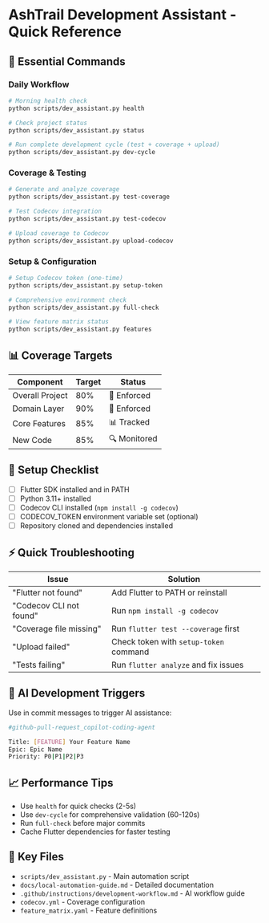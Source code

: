 # AshTrail Development Assistant - Quick Reference

## 🚀 Essential Commands

### Daily Workflow
```bash
# Morning health check
python scripts/dev_assistant.py health

# Check project status
python scripts/dev_assistant.py status

# Run complete development cycle (test + coverage + upload)
python scripts/dev_assistant.py dev-cycle
```

### Coverage & Testing
```bash
# Generate and analyze coverage
python scripts/dev_assistant.py test-coverage

# Test Codecov integration
python scripts/dev_assistant.py test-codecov

# Upload coverage to Codecov
python scripts/dev_assistant.py upload-codecov
```

### Setup & Configuration
```bash
# Setup Codecov token (one-time)
python scripts/dev_assistant.py setup-token

# Comprehensive environment check
python scripts/dev_assistant.py full-check

# View feature matrix status
python scripts/dev_assistant.py features
```

## 📊 Coverage Targets

| Component | Target | Status |
|-----------|--------|--------|
| Overall Project | 80% | 🎯 Enforced |
| Domain Layer | 90% | 🎯 Enforced |
| Core Features | 85% | 📊 Tracked |
| New Code | 85% | 🔍 Monitored |

## 🔧 Setup Checklist

- [ ] Flutter SDK installed and in PATH
- [ ] Python 3.11+ installed
- [ ] Codecov CLI installed (`npm install -g codecov`)
- [ ] CODECOV_TOKEN environment variable set (optional)
- [ ] Repository cloned and dependencies installed

## ⚡ Quick Troubleshooting

| Issue | Solution |
|-------|----------|
| "Flutter not found" | Add Flutter to PATH or reinstall |
| "Codecov CLI not found" | Run `npm install -g codecov` |
| "Coverage file missing" | Run `flutter test --coverage` first |
| "Upload failed" | Check token with `setup-token` command |
| "Tests failing" | Run `flutter analyze` and fix issues |

## 🎯 AI Development Triggers

Use in commit messages to trigger AI assistance:

```bash
#github-pull-request_copilot-coding-agent

Title: [FEATURE] Your Feature Name
Epic: Epic Name
Priority: P0|P1|P2|P3
```

## 📈 Performance Tips

- Use `health` for quick checks (2-5s)
- Use `dev-cycle` for comprehensive validation (60-120s)
- Run `full-check` before major commits
- Cache Flutter dependencies for faster testing

## 🔗 Key Files

- `scripts/dev_assistant.py` - Main automation script
- `docs/local-automation-guide.md` - Detailed documentation
- `.github/instructions/development-workflow.md` - AI workflow guide
- `codecov.yml` - Coverage configuration
- `feature_matrix.yaml` - Feature definitions
